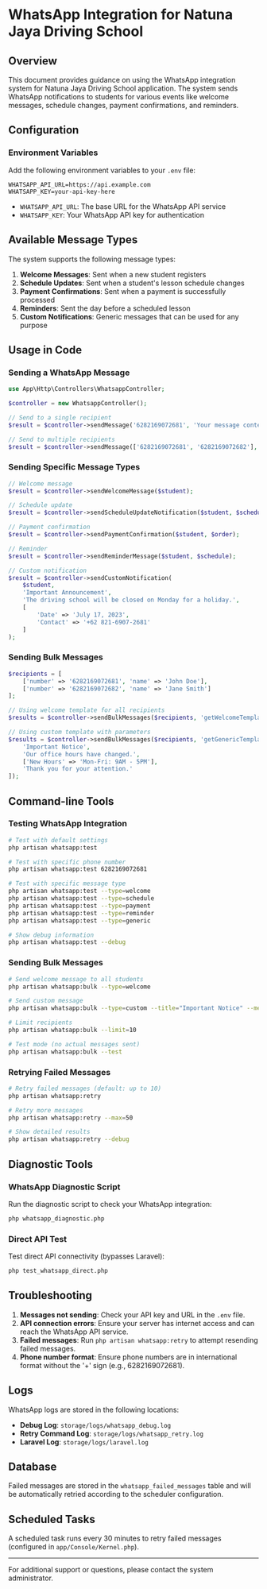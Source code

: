 # WhatsApp Integration for Natuna Jaya Driving School

## Overview

This document provides guidance on using the WhatsApp integration system for Natuna Jaya Driving School application. The system sends WhatsApp notifications to students for various events like welcome messages, schedule changes, payment confirmations, and reminders.

## Configuration

### Environment Variables

Add the following environment variables to your `.env` file:

```
WHATSAPP_API_URL=https://api.example.com
WHATSAPP_KEY=your-api-key-here
```

-   `WHATSAPP_API_URL`: The base URL for the WhatsApp API service
-   `WHATSAPP_KEY`: Your WhatsApp API key for authentication

## Available Message Types

The system supports the following message types:

1. **Welcome Messages**: Sent when a new student registers
2. **Schedule Updates**: Sent when a student's lesson schedule changes
3. **Payment Confirmations**: Sent when a payment is successfully processed
4. **Reminders**: Sent the day before a scheduled lesson
5. **Custom Notifications**: Generic messages that can be used for any purpose

## Usage in Code

### Sending a WhatsApp Message

```php
use App\Http\Controllers\WhatsappController;

$controller = new WhatsappController();

// Send to a single recipient
$result = $controller->sendMessage('6282169072681', 'Your message content');

// Send to multiple recipients
$result = $controller->sendMessage(['6282169072681', '6282169072682'], 'Your message content');
```

### Sending Specific Message Types

```php
// Welcome message
$result = $controller->sendWelcomeMessage($student);

// Schedule update
$result = $controller->sendScheduleUpdateNotification($student, $schedule);

// Payment confirmation
$result = $controller->sendPaymentConfirmation($student, $order);

// Reminder
$result = $controller->sendReminderMessage($student, $schedule);

// Custom notification
$result = $controller->sendCustomNotification(
    $student,
    'Important Announcement',
    'The driving school will be closed on Monday for a holiday.',
    [
        'Date' => 'July 17, 2023',
        'Contact' => '+62 821-6907-2681'
    ]
);
```

### Sending Bulk Messages

```php
$recipients = [
    ['number' => '6282169072681', 'name' => 'John Doe'],
    ['number' => '6282169072682', 'name' => 'Jane Smith']
];

// Using welcome template for all recipients
$results = $controller->sendBulkMessages($recipients, 'getWelcomeTemplate');

// Using custom template with parameters
$results = $controller->sendBulkMessages($recipients, 'getGenericTemplate', [
    'Important Notice',
    'Our office hours have changed.',
    ['New Hours' => 'Mon-Fri: 9AM - 5PM'],
    'Thank you for your attention.'
]);
```

## Command-line Tools

### Testing WhatsApp Integration

```bash
# Test with default settings
php artisan whatsapp:test

# Test with specific phone number
php artisan whatsapp:test 6282169072681

# Test with specific message type
php artisan whatsapp:test --type=welcome
php artisan whatsapp:test --type=schedule
php artisan whatsapp:test --type=payment
php artisan whatsapp:test --type=reminder
php artisan whatsapp:test --type=generic

# Show debug information
php artisan whatsapp:test --debug
```

### Sending Bulk Messages

```bash
# Send welcome message to all students
php artisan whatsapp:bulk --type=welcome

# Send custom message
php artisan whatsapp:bulk --type=custom --title="Important Notice" --message="Classes are canceled tomorrow."

# Limit recipients
php artisan whatsapp:bulk --limit=10

# Test mode (no actual messages sent)
php artisan whatsapp:bulk --test
```

### Retrying Failed Messages

```bash
# Retry failed messages (default: up to 10)
php artisan whatsapp:retry

# Retry more messages
php artisan whatsapp:retry --max=50

# Show detailed results
php artisan whatsapp:retry --debug
```

## Diagnostic Tools

### WhatsApp Diagnostic Script

Run the diagnostic script to check your WhatsApp integration:

```bash
php whatsapp_diagnostic.php
```

### Direct API Test

Test direct API connectivity (bypasses Laravel):

```bash
php test_whatsapp_direct.php
```

## Troubleshooting

1. **Messages not sending**: Check your API key and URL in the `.env` file.
2. **API connection errors**: Ensure your server has internet access and can reach the WhatsApp API service.
3. **Failed messages**: Run `php artisan whatsapp:retry` to attempt resending failed messages.
4. **Phone number format**: Ensure phone numbers are in international format without the '+' sign (e.g., 6282169072681).

## Logs

WhatsApp logs are stored in the following locations:

-   **Debug Log**: `storage/logs/whatsapp_debug.log`
-   **Retry Command Log**: `storage/logs/whatsapp_retry.log`
-   **Laravel Log**: `storage/logs/laravel.log`

## Database

Failed messages are stored in the `whatsapp_failed_messages` table and will be automatically retried according to the scheduler configuration.

## Scheduled Tasks

A scheduled task runs every 30 minutes to retry failed messages (configured in `app/Console/Kernel.php`).

---

For additional support or questions, please contact the system administrator.
